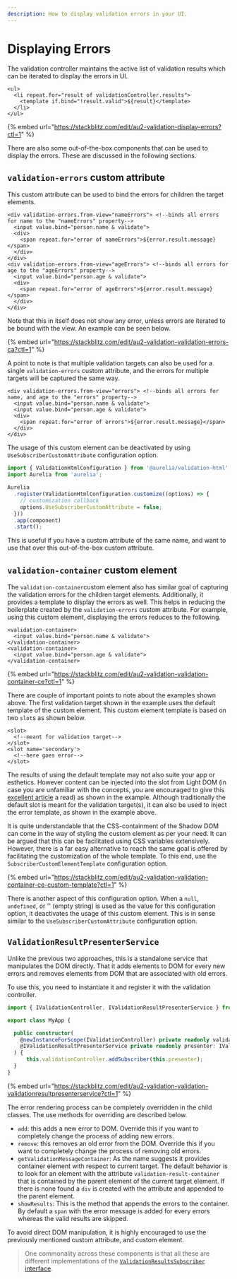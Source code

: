 ```yaml
---
description: How to display validation errors in your UI.
---
```


# Displaying Errors

The validation controller maintains the active list of validation results which can be iterated to display the errors in UI.

```markup
<ul>
  <li repeat.for="result of validationController.results">
    <template if.bind="!result.valid">${result}</template>
  </li>
</ul>
```

{% embed url="https://stackblitz.com/edit/au2-validation-display-errors?ctl=1" %}

There are also some out-of-the-box components that can be used to display the errors. These are discussed in the following sections.

## `validation-errors` custom attribute

This custom attribute can be used to bind the errors for children the target elements.

```markup
<div validation-errors.from-view="nameErrors"> <!--binds all errors for name to the "nameErrors" property-->
  <input value.bind="person.name & validate">
  <div>
    <span repeat.for="error of nameErrors">${error.result.message}</span>
  </div>
</div>
<div validation-errors.from-view="ageErrors"> <!--binds all errors for age to the "ageErrors" property-->
  <input value.bind="person.age & validate">
  <div>
    <span repeat.for="error of ageErrors">${error.result.message}</span>
  </div>
</div>
```

Note that this in itself does not show any error, unless errors are iterated to be bound with the view. An example can be seen below.

{% embed url="https://stackblitz.com/edit/au2-validation-validation-errors-ca?ctl=1" %}

A point to note is that multiple validation targets can also be used for a single `validation-errors` custom attribute, and the errors for multiple targets will be captured the same way.

```markup
<div validation-errors.from-view="errors"> <!--binds all errors for name, and age to the "errors" property-->
  <input value.bind="person.name & validate">
  <input value.bind="person.age & validate">
  <div>
    <span repeat.for="error of errors">${error.result.message}</span>
  </div>
</div>
```

The usage of this custom element can be deactivated by using `UseSubscriberCustomAttribute` configuration option.

```typescript
import { ValidationHtmlConfiguration } from '@aurelia/validation-html';
import Aurelia from 'aurelia';

Aurelia
  .register(ValidationHtmlConfiguration.customize((options) => {
    // customization callback
    options.UseSubscriberCustomAttribute = false;
  }))
  .app(component)
  .start();
```

This is useful if you have a custom attribute of the same name, and want to use that over this out-of-the-box custom attribute.

## `validation-container` custom element

The `validation-container`custom element also has similar goal of capturing the validation errors for the children target elements. Additionally, it provides a template to display the errors as well. This helps in reducing the boilerplate created by the `validation-errors` custom attribute. For example, using this custom element, displaying the errors reduces to the following.

```markup
<validation-container>
  <input value.bind="person.name & validate">
</validation-container>
<validation-container>
  <input value.bind="person.age & validate">
</validation-container>
```

{% embed url="https://stackblitz.com/edit/au2-validation-validation-container-ce?ctl=1" %}

There are couple of important points to note about the examples shown above. The first validation target shown in the example uses the default template of the custom element. This custom element template is based on two `slot`s as shown below.

```markup
<slot>
  <!--meant for validation target-->
</slot>
<slot name='secondary'>
  <!--here goes error-->
</slot>
```

The results of using the default template may not also suite your app or esthetics. However content can be injected into the slot from Light DOM (in case you are unfamiliar with the concepts, you are encouraged to give this [excellent article](https://developers.google.com/web/fundamentals/web-components/shadowdom#styling) a read) as shown in the example. Although traditionally the default slot is meant for the validation target(s), it can also be used to inject the error template, as shown in the example above.

It is quite understandable that the CSS-containment of the Shadow DOM can come in the way of styling the custom element as per your need. It can be argued that this can be facilitated using CSS variables extensively. However, there is a far easy alternative to reach the same goal is offered by facilitating the customization of the whole template. To this end, use the `SubscriberCustomElementTemplate` configuration option.

{% embed url="https://stackblitz.com/edit/au2-validation-validation-container-ce-custom-template?ctl=1" %}

There is another aspect of this configuration option. When a `null`, `undefined`, or '' (empty string) is used as the value for this configuration option, it deactivates the usage of this custom element. This is in sense similar to the `UseSubscriberCustomAttribute` configuration option.

## `ValidationResultPresenterService`

Unlike the previous two approaches, this is a standalone service that manipulates the DOM directly. That it adds elements to DOM for every new errors and removes elements from DOM that are associated with old errors.

To use this, you need to instantiate it and register it with the validation controller.

```typescript
import { IValidationController, IValidationResultPresenterService } from '@aurelia/validation';

export class MyApp {

  public constructor(
    @newInstanceForScope(IValidationController) private readonly validationController: IValidationController,
    @IValidationResultPresenterService private readonly presenter: IValidationResultPresenterService;
  ) {
      this.validationController.addSubscriber(this.presenter);
  }
}
```

{% embed url="https://stackblitz.com/edit/au2-validation-validation-validationresultpresenterservice?ctl=1" %}

The error rendering process can be completely overridden in the child classes. The use methods for overriding are described below.

* `add`: this adds a new error to DOM. Override this if you want to completely change the process of adding new errors.
* `remove`: this removes an old error from the DOM. Override this if you want to completely change the process of removing old errors.
* `getValidationMessageContainer`: As the name suggests it provides container element with respect to current target. The default behavior is to look for an element with the attribute `validation-result-container` that is contained by the parent element of the current target element. If there is none found a `div` is created with the attribute and appended to the parent element.
* `showResults`: This is the method that appends the errors to the container. By default a `span` with the error message is added for every errors whereas the valid results are skipped.

To avoid direct DOM manipulation, it is highly encouraged to use the previously mentioned custom attribute, and custom element.

> One commonality across these components is that all these are different implementations of the [`ValidationResultsSubscriber` interface](broken-reference).
